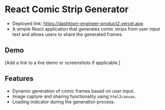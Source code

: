 # React Comic Strip Generator
- Deployed link: https://dashtoon-engineer-product2.vercel.app
- A simple React application that generates comic strips from user input text and allows users to share the generated frames.

## Demo

[Add a link to a live demo or screenshots if applicable.]

## Features

- Dynamic generation of comic frames based on user input.
- Image capture and sharing functionality using `html2canvas`.
- Loading indicator during the generation process.

